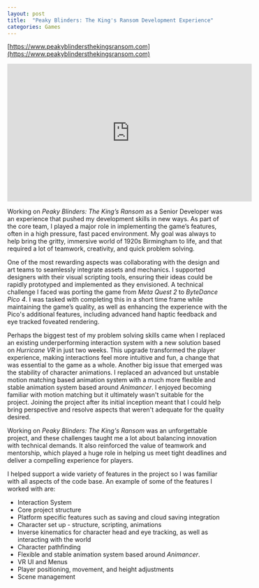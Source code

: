 ```yaml
---
layout: post
title:  "Peaky Blinders: The King's Ransom Development Experience"
categories: Games
---
```


[https://www.peakyblindersthekingsransom.com](https://www.peakyblindersthekingsransom.com)

<iframe width="560" height="315" src="https://www.youtube-nocookie.com/embed/TT_tV18z2fU?si=pqRY80vUA3OkKjT2" title="YouTube video player" frameborder="0" allow="accelerometer; autoplay; clipboard-write; encrypted-media; gyroscope; picture-in-picture; web-share" referrerpolicy="strict-origin-when-cross-origin" allowfullscreen></iframe>

Working on *Peaky Blinders: The King’s Ransom* as a Senior Developer was an experience that pushed my development skills in new ways. As part of the core team, I played a major role in implementing the game’s features, often in a high pressure, fast paced environment. My goal was always to help bring the gritty, immersive world of 1920s Birmingham to life, and that required a lot of teamwork, creativity, and quick problem solving.

One of the most rewarding aspects was collaborating with the design and art teams to seamlessly integrate assets and mechanics. I supported designers with their visual scripting tools, ensuring their ideas could be rapidly prototyped and implemented as they envisioned. A technical challenge I faced was porting the game from *Meta Quest 2* to *ByteDance Pico 4*. I was tasked with completing this in a short time frame while maintaining the game’s quality, as well as enhancing the experience with the Pico's additional features, including advanced hand haptic feedback and eye tracked foveated rendering.

Perhaps the biggest test of my problem solving skills came when I replaced an existing underperforming interaction system with a new solution based on *Hurricane VR* in just two weeks. This upgrade transformed the player experience, making interactions feel more intuitive and fun, a change that was essential to the game as a whole. Another big issue that emerged was the stability of character animations. I replaced an advanced but unstable motion matching based animation system with a much more flexible and stable animation system based around *Animancer*. I enjoyed becoming familiar with motion matching but it ultimately wasn't suitable for the project. Joining the project after its initial inception meant that I could help bring perspective and resolve aspects that weren't adequate for the quality desired.

Working on *Peaky Blinders: The King's Ransom* was an unforgettable project, and these challenges taught me a lot about balancing innovation with technical demands. It also reinforced the value of teamwork and mentorship, which played a huge role in helping us meet tight deadlines and deliver a compelling experience for players.

I helped support a wide variety of features in the project so I was familiar with all aspects of the code base. An example of some of the features I worked with are:
- Interaction System
- Core project structure
- Platform specific features such as saving and cloud saving integration
- Character set up - structure, scripting, animations
- Inverse kinematics for character head and eye tracking, as well as interacting with the world
- Character pathfinding
- Flexible and stable animation system based around *Animancer*.
- VR UI and Menus
- Player positioning, movement, and height adjustments
- Scene management
